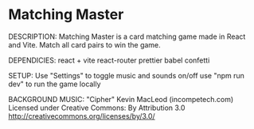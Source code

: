 # Matching Master

DESCRIPTION:
Matching Master is a card matching game made in React and Vite. Match all card pairs to win the game.

DEPENDICIES:
react + vite
react-router
prettier
babel
confetti

SETUP:
Use "Settings" to toggle music and sounds on/off
use "npm run dev" to run the game locally


BACKGROUND MUSIC:
"Cipher"
Kevin MacLeod (incompetech.com)
Licensed under Creative Commons: By Attribution 3.0
http://creativecommons.org/licenses/by/3.0/